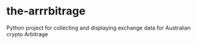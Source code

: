 # the-arrrbitrage
Python project for collecting and displaying exchange data for Australian crypto Arbitrage
